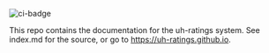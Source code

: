 ![ci-badge](https://github.com/uh-ratings/uh-ratings/workflows/ci-uh-ratings/badge.svg)


This repo contains the documentation for the uh-ratings system. See index.md for the source, or go to https://uh-ratings.github.io.

